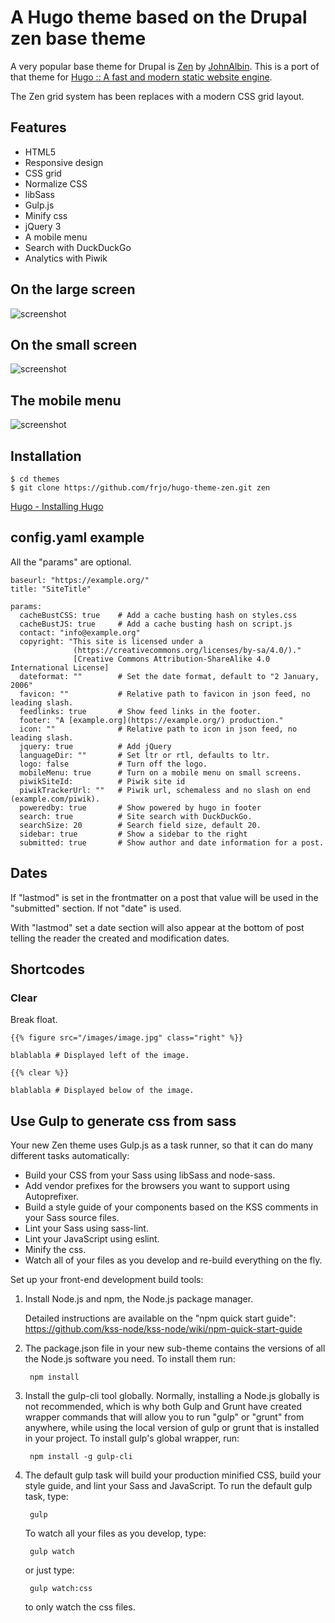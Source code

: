 # A Hugo theme based on the Drupal zen base theme

A very popular base theme for Drupal is [Zen](https://www.drupal.org/project/zen) by [JohnAlbin](https://www.drupal.org/u/johnalbin). This is a port of that theme for [Hugo :: A fast and modern static website engine](https://gohugo.io/).

The Zen grid system has been replaces with a modern CSS grid layout.


## Features

* HTML5
* Responsive design
* CSS grid
* Normalize CSS
* libSass
* Gulp.js
* Minify css
* jQuery 3
* A mobile menu
* Search with DuckDuckGo
* Analytics with Piwik


## On the large screen

![screenshot](https://raw.githubusercontent.com/frjo/hugo-theme-zen/grid/images/tn.png)


## On the small screen

![screenshot](https://raw.githubusercontent.com/frjo/hugo-theme-zen/grid/images/tn_mobil.png)


## The mobile menu

![screenshot](https://raw.githubusercontent.com/frjo/hugo-theme-zen/grid/images/tn_mobil_menu.png)


## Installation

```
$ cd themes
$ git clone https://github.com/frjo/hugo-theme-zen.git zen
```

[Hugo - Installing Hugo](https://gohugo.io/overview/installing/)


## config.yaml example

All the "params" are optional.

```
baseurl: "https://example.org/"
title: "SiteTitle"

params:
  cacheBustCSS: true    # Add a cache busting hash on styles.css
  cacheBustJS: true     # Add a cache busting hash on script.js
  contact: "info@example.org"
  copyright: "This site is licensed under a 
              (https://creativecommons.org/licenses/by-sa/4.0/)."
              [Creative Commons Attribution-ShareAlike 4.0 International License]
  dateformat: ""        # Set the date format, default to "2 January, 2006"
  favicon: ""           # Relative path to favicon in json feed, no leading slash.
  feedlinks: true       # Show feed links in the footer.
  footer: "A [example.org](https://example.org/) production."
  icon: ""              # Relative path to icon in json feed, no leading slash.
  jquery: true          # Add jQuery
  languageDir: ""       # Set ltr or rtl, defaults to ltr.
  logo: false           # Turn off the logo.
  mobileMenu: true      # Turn on a mobile menu on small screens.
  piwikSiteId:          # Piwik site id
  piwikTrackerUrl: ""   # Piwik url, schemaless and no slash on end (example.com/piwik).
  poweredby: true       # Show powered by hugo in footer
  search: true          # Site search with DuckDuckGo.
  searchSize: 20        # Search field size, default 20.
  sidebar: true         # Show a sidebar to the right
  submitted: true       # Show author and date information for a post.
```


## Dates

If "lastmod" is set in the frontmatter on a post that value will be used in the "submitted" section. If not "date" is used.

With "lastmod" set a date section will also appear at the bottom of post telling the reader the created and modification dates.


## Shortcodes

### Clear

Break float.

```
{{% figure src="/images/image.jpg" class="right" %}}

blablabla # Displayed left of the image.

{{% clear %}}

blablabla # Displayed below of the image.
```

## Use Gulp to generate css from sass

Your new Zen theme uses Gulp.js as a task runner, so that it can do many
different tasks automatically:

* Build your CSS from your Sass using libSass and node-sass.
* Add vendor prefixes for the browsers you want to support using Autoprefixer.
* Build a style guide of your components based on the KSS comments in your Sass
source files.
* Lint your Sass using sass-lint.
* Lint your JavaScript using eslint.
* Minify the css.
* Watch all of your files as you develop and re-build everything on the fly.

Set up your front-end development build tools:

1. Install Node.js and npm, the Node.js package manager.

    Detailed instructions are available on the "npm quick start guide":
    https://github.com/kss-node/kss-node/wiki/npm-quick-start-guide

2. The package.json file in your new sub-theme contains the versions of all the
Node.js software you need. To install them run:

        npm install

3. Install the gulp-cli tool globally. Normally, installing a Node.js globally
is not recommended, which is why both Gulp and Grunt have created wrapper
commands that will allow you to run "gulp" or "grunt" from anywhere, while
using the local version of gulp or grunt that is installed in your project.
To install gulp's global wrapper, run:

        npm install -g gulp-cli

5. The default gulp task will build your production minified CSS,
build your style guide, and lint your Sass and JavaScript.
To run the default gulp task, type:

        gulp

    To watch all your files as you develop, type:

        gulp watch

    or just type:

        gulp watch:css
  
    to only watch the css files.
